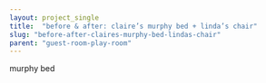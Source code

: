 ```yaml
---
layout: project_single
title:  "before & after: claire’s murphy bed + linda’s chair"
slug: "before-after-claires-murphy-bed-lindas-chair"
parent: "guest-room-play-room"
---
```

murphy bed